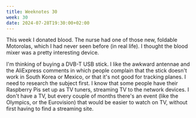 ```yaml
---
title: Weeknotes 30
week: 30
date: 2024-07-28T19:30:00+02:00
---
```


This week I donated blood. The nurse had one of those new, foldable Motorolas, which I had never seen before (in real life). I thought the blood mixer was a pretty interesting device.

I'm thinking of buying a DVB-T USB stick. I like the awkward antennae and the AliExpress comments in which people complain that the stick doesn't work in South Korea or Mexico, or that it's not good for tracking planes. I need to research the subject first. I know that some people have their Raspberry Pis set up as TV tuners, streaming TV to the network devices. I don't have a TV, but every couple of months there's an event (like the Olympics, or the Eurovision) that would be easier to watch on TV, without first having to find a streaming site.
